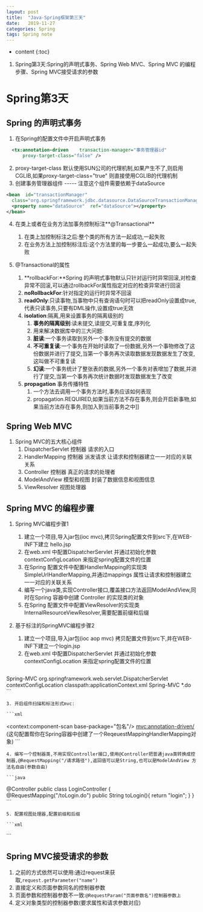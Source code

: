 ```yaml
---
layout: post
title:  "Java-Spring框架第三天"
date:   2019-11-27
categories: Spring
tags: Spring note
---
```


* content
{:toc}

1. Spring第3天:Spring的声明式事务、Spring Web MVC、Spring MVC 的编程步骤、Spring MVC接受请求的参数










# Spring第3天
## Spring 的声明式事务 
1. 在Spring的配置文件中开启声明式事务

```xml
  <tx:annotation-driven    transaction-manager="事务管理器id"  
      proxy-target-class="false" />
```

2. proxy-target-class 默认使用SUN公司的代理机制,如果产生不了,则启用CGLIB,如果proxy-target-class="true"  则直接使用CGLIB的代理机制 
3. 创建事务管理器组件  -----  注意这个组件需要依赖于dataSource 

```xml
<bean  id="transactionManager"  
  class="org.springframework.jdbc.datasource.DataSourceTransactionManager">
  <property name="dataSource"  ref="dataSource"></property>
</bean>    
```

4. 在类上或者在业务方法加事务控制标注**@Transactional**  
    1. 在类上加控制标注之后:整个类的所有方法一起成功,一起失败
    2. 在业务方法上加控制标注后:这个方法里的每一步要么一起成功,要么一起失败  

5. @Transactional的属性
    1. **rollbackFor:**Spring 的声明式事物默认只针对运行时异常回滚,对检查异常不回滚,可以通过rollbackFor属性指定对应的检查异常进行回滚
    2. **noRollbackFor**:针对指定的运行时异常不回滚
    3. **readOnly**:只读事物,当事物中只有查询语句时可以把readOnly设置成true,代表只读事务,只要有DML操作,设置成true无效
    4. **isolation**:隔离,用来设置事务的隔离级别的
        1. **事务的隔离级别**:读未提交,读提交,可重复度,序列化
        2. 用来解决数据库中的三大问题:
        3. **脏读**:一个事务读取到另外一个事务没有提交的数据
        4. **不可重复读**:一个事务在开始时读取了一份数据,另外一个事物修改了这份数据并进行了提交,当第一个事务再次读取数据发现数据发生了改变,这叫做不可重复读
        5. **幻读**:一个事务统计了整张表的数据,另外一个事务对表增加了数据,并进行了提交,当第一个事务再次统计数据时发现数据发生了改变
    5. **propagation** 事务传播特性
        1. 一个方法去调用一个事务方法时,事务应该如何表现
        2. propagation.REQUIRED,如果当前方法不存在事务,则会开启新事物,如果当前方法存在事务,则加入到当前事务之中]]

## Spring Web MVC
1. Spring MVC的五大核心组件 
    1. DispatcherServlet     控制器    请求的入口 
    2. HandlerMapping        控制器    派发请求  让请求和控制器建立一一对应的关联关系 
    3. Controller            控制器    真正的请求的处理者
    4. ModelAndView          模型和视图   封装了数据信息和视图信息
    5. ViewResolver          视图处理器  
  
## Spring MVC 的编程步骤 
1. Spring MVC编程步骤1 
    1. 建立一个项目,导入jar包(ioc mvc),拷贝Spring配置文件到src下,在WEB-INF下建立 hello.jsp 
    2. 在web.xml 中配置DispatcherServlet 并通过初始化参数contextConfigLocation  来指定spring配置文件的位置
    3. 在Spring 配置文件中配置HandlerMapping的实现类SimpleUrlHandlerMapping,并通过mappings 属性让请求和控制器建立一一对应的关联关系
    4. 编写一个java类,实现Controller接口,覆盖接口方法返回ModelAndView,同时在Spring 容器中创建 Controller 的实现类的对象 
    5. 在Spring 配置文件中配置ViewResolver的实现类InternalResourceViewResolver,需要配置前缀和后缀 

2. 基于标注的SpringMVC编程步骤2
    1. 建立一个项目,导入jar包(ioc aop mvc) 拷贝配置文件到src下,并在WEB-INF下建立一个login.jsp
    2. 在web.xml 中配置DispatcherServlet 并通过初始化参数contextConfigLocation  来指定spring配置文件的位置

    ```xml
<servlet>
    <servlet-name>Spring-MVC</servlet-name>
    <servlet-class>org.springframework.web.servlet.DispatcherServlet</servlet-class>
    <init-param>
        <param-name>contextConfigLocation</param-name>
        <param-value>classpath:applicationContext.xml</param-value>
    </init-param>
</servlet>
<servlet-mapping>
    <servlet-name>Spring-MVC</servlet-name>
    <url-pattern>*.do</url-pattern>
</servlet-mapping>
    ```

    3. 开启组件扫描和标注形式mvc:

    ```xml
<context:component-scan base-package="包名"/>
<mvc:annotation-driven/>
(这句配置帮你在Spring容器中创建了一个ReqeuestMappingHandlerMapping对象)
    ```

    4. 编写一个控制器类,不用实现Controller接口,使用@Controller把普通java类转换成控制器,@RequestMapping("/请求路径"),返回值可以是String,也可以是ModelAndView 方法名自由(参数自由)

    ```java
@Controller
public class LoginController {
    @RequestMapping("/toLogin.do")
    public String toLogin(){
        return "login";
    }
}
    ```

    5. 配置视图处理器,配置前缀和后缀

    ```xml
<bean id="viewResolver" class="org.springframework.web.servlet.view.InternalResourceViewResolver" >
    <property name="prefix" value="/WEB-INF/"/>
    <property name="suffix" value=".jsp"/>
</bean>
    ```

## Spring MVC接受请求的参数
1. 之前的方式依然可以使用:通过request来获取,`request.getParameter("name")`
2. 直接定义和页面参数同名的控制器参数
3. 页面参数和控制器参数不一致:`@RequestParam("页面参数名")控制器参数上`
4. 定义对象类型的控制器参数(要求属性和请求参数对应)




